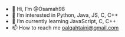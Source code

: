 - 👋 Hi, I’m @Osamah98
- 👀 I’m interested in Python, Java, JS, C, C++
- 🌱 I’m currently learning JavaScript, C, C++
- 📫 How to reach me oalqahtaini@gmail.com

<!---
Osamah98/Osamah98 is a ✨ special ✨ repository because its `README.md` (this file) appears on your GitHub profile.
You can click the Preview link to take a look at your changes.
--->
